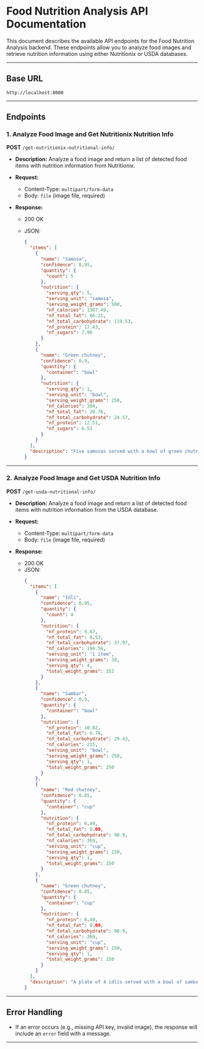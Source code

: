 # Food Nutrition Analysis API Documentation

This document describes the available API endpoints for the Food Nutrition Analysis backend. These endpoints allow you to analyze food images and retrieve nutrition information using either Nutritionix or USDA databases.

---

## Base URL

```
http://localhost:8000
```

---

## Endpoints

### 1. Analyze Food Image and Get Nutritionix Nutrition Info

**POST** `/get-nutritionix-nutritional-info/`

- **Description:**
  Analyze a food image and return a list of detected food items with nutrition information from Nutritionix.

- **Request:**

  - Content-Type: `multipart/form-data`
  - Body: `file` (image file, required)

- **Response:**

  - 200 OK
  - JSON:

    ```json
    {
      "items": [
        {
          "name": "Samosa",
          "confidence": 0.95,
          "quantity": {
            "count": 5
          },
          "nutrition": {
            "serving_qty": 5,
            "serving_unit": "samosa",
            "serving_weight_grams": 500,
            "nf_calories": 1307.49,
            "nf_total_fat": 86.21,
            "nf_total_carbohydrate": 119.53,
            "nf_protein": 17.43,
            "nf_sugars": 7.96
          }
        },
        {
          "name": "Green chutney",
          "confidence": 0.9,
          "quantity": {
            "container": "bowl"
          },
          "nutrition": {
            "serving_qty": 1,
            "serving_unit": "bowl",
            "serving_weight_grams": 250,
            "nf_calories": 304,
            "nf_total_fat": 20.76,
            "nf_total_carbohydrate": 24.57,
            "nf_protein": 12.51,
            "nf_sugars": 6.53
          }
        }
      ],
      "description": "Five samosas served with a bowl of green chutney."
    }
    ```

---

### 2. Analyze Food Image and Get USDA Nutrition Info

**POST** `/get-usda-nutritional-info/`

- **Description:**
  Analyze a food image and return a list of detected food items with nutrition information from the USDA database.

- **Request:**

  - Content-Type: `multipart/form-data`
  - Body: `file` (image file, required)

- **Response:**
  - 200 OK
  - JSON:
    ```json
    {
      "items": [
        {
          "name": "Idli",
          "confidence": 0.95,
          "quantity": {
            "count": 4
          },
          "nutrition": {
            "nf_protein": 9.67,
            "nf_total_fat": 0.53,
            "nf_total_carbohydrate": 37.97,
            "nf_calories": 194.56,
            "serving_unit": "1 item",
            "serving_weight_grams": 38,
            "serving_qty": 4,
            "total_weight_grams": 152
          }
        },
        {
          "name": "Sambar",
          "confidence": 0.9,
          "quantity": {
            "container": "bowl"
          },
          "nutrition": {
            "nf_protein": 10.82,
            "nf_total_fat": 6.78,
            "nf_total_carbohydrate": 29.43,
            "nf_calories": 215,
            "serving_unit": "bowl",
            "serving_weight_grams": 250,
            "serving_qty": 1,
            "total_weight_grams": 250
          }
        },
        {
          "name": "Red chutney",
          "confidence": 0.85,
          "quantity": {
            "container": "cup"
          },
          "nutrition": {
            "nf_protein": 0.49,
            "nf_total_fat": 0.09,
            "nf_total_carbohydrate": 90.9,
            "nf_calories": 369,
            "serving_unit": "cup",
            "serving_weight_grams": 150,
            "serving_qty": 1,
            "total_weight_grams": 150
          }
        },
        {
          "name": "Green chutney",
          "confidence": 0.85,
          "quantity": {
            "container": "cup"
          },
          "nutrition": {
            "nf_protein": 0.49,
            "nf_total_fat": 0.09,
            "nf_total_carbohydrate": 90.9,
            "nf_calories": 369,
            "serving_unit": "cup",
            "serving_weight_grams": 150,
            "serving_qty": 1,
            "total_weight_grams": 150
          }
        }
      ],
      "description": "A plate of 4 idlis served with a bowl of sambar, a cup of red chutney, and a cup of green chutney."
    }
    ```

---

## Error Handling

- If an error occurs (e.g., missing API key, invalid image), the response will include an `error` field with a message.

---
